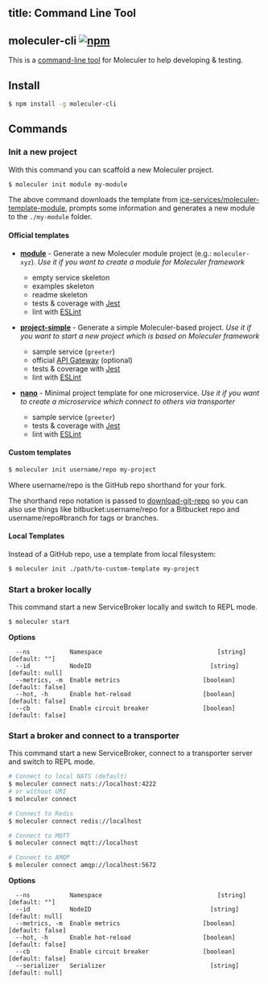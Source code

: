 title: Command Line Tool
---

## moleculer-cli [![npm](https://img.shields.io/npm/v/moleculer-cli.svg?maxAge=3600)](https://www.npmjs.com/package/moleculer-cli)
This is a [command-line tool](https://github.com/ice-services/moleculer-cli) for Moleculer to help developing & testing.

## Install

``` bash
$ npm install -g moleculer-cli
```

## Commands

### Init a new project
With this command you can scaffold a new Moleculer project.

``` bash
$ moleculer init module my-module
```
The above command downloads the template from [ice-services/moleculer-template-module](https://github.com/ice-services/moleculer-template-module), prompts some information and generates a new module to the `./my-module` folder.

#### Official templates

* [**module**](https://github.com/ice-services/moleculer-template-module) - Generate a new Moleculer module project (e.g.: `moleculer-xyz`). *Use it if you want to create a module for Moleculer framework*
	* empty service skeleton
	* examples skeleton
	* readme skeleton
	* tests & coverage with [Jest](http://facebook.github.io/jest/)
	* lint with [ESLint](http://eslint.org/)


* [**project-simple**](https://github.com/ice-services/moleculer-template-project-simple) - Generate a simple Moleculer-based project. *Use it if you want to start a new project which is based on Moleculer framework*
	* sample service (`greeter`)
	* official [API Gateway](https://github.com/ice-services/moleculer-web) (optional)
	* tests & coverage with [Jest](http://facebook.github.io/jest/)
	* lint with [ESLint](http://eslint.org/)


* [**nano**](https://github.com/ice-services/moleculer-template-nano) - Minimal project template for one microservice. *Use it if you want to create a microservice which connect to others via transporter*
	* sample service (`greeter`)
	* tests & coverage with [Jest](http://facebook.github.io/jest/)
	* lint with [ESLint](http://eslint.org/)

#### Custom templates

``` bash
$ moleculer init username/repo my-project
```
Where username/repo is the GitHub repo shorthand for your fork.

The shorthand repo notation is passed to [download-git-repo](https://github.com/flipxfx/download-git-repo) so you can also use things like bitbucket:username/repo for a Bitbucket repo and username/repo#branch for tags or branches.

#### Local Templates

Instead of a GitHub repo, use a template from local filesystem:
``` bash
$ moleculer init ./path/to-custom-template my-project
```

### Start a broker locally
This command start a new ServiceBroker locally and switch to REPL mode.
```bash
$ moleculer start
```

**Options**
```
  --ns           Namespace                                [string] [default: ""]
  --id           NodeID                                 [string] [default: null]
  --metrics, -m  Enable metrics                       [boolean] [default: false]
  --hot, -h      Enable hot-reload                    [boolean] [default: false]
  --cb           Enable circuit breaker               [boolean] [default: false]
```

### Start a broker and connect to a transporter
This command start a new ServiceBroker, connect to a transporter server and switch to REPL mode.
```bash
# Connect to local NATS (default)
$ moleculer connect nats://localhost:4222
# or without URI
$ moleculer connect

# Connect to Redis
$ moleculer connect redis://localhost

# Connect to MQTT
$ moleculer connect mqtt://localhost

# Connect to AMQP
$ moleculer connect amqp://localhost:5672
```

**Options**
```
  --ns           Namespace                                [string] [default: ""]
  --id           NodeID                                 [string] [default: null]
  --metrics, -m  Enable metrics                       [boolean] [default: false]
  --hot, -h      Enable hot-reload                    [boolean] [default: false]
  --cb           Enable circuit breaker               [boolean] [default: false]
  --serializer   Serializer                             [string] [default: null]
```